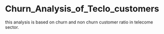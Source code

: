 # Churn_Analysis_of_Teclo_customers
this analysis is based on churn and non churn customer ratio in telecome sector.
